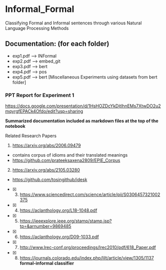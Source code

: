 # Informal_Formal
Classifying Formal and Informal sentences through various Natural Language Processing Methods

## Documentation: (for each folder)
- exp1.pdf --> INFormal
- exp2.pdf --> embed_git
- exp3.pdf --> bert
- exp4.pdf --> pos
- exp5.pdf --> bert [Miscellaneous Experiments using datasets from bert folder]


### PPT Report for Experiment 1
https://docs.google.com/presentation/d/1HsHOZDcYkDjtlhnEMs7XtwDO2u2mqyrgfEPACk4Ofdo/edit?usp=sharing

__Summarized documentation included as markdown files at the top of the notebook__

Related Research Papers

1. https://arxiv.org/abs/2006.09479
- contains corpus of idioms and their translated meanings
- https://github.com/prateeksaxena2809/EPIE_Corpus
   
2. https://arxiv.org/abs/2105.03280
- https://github.com/tosingithub/idesk

- [x] 3. https://www.sciencedirect.com/science/article/pii/S0306457321002375

- [x] 4. https://aclanthology.org/L18-1048.pdf

- [x] 5. https://ieeexplore.ieee.org/stamp/stamp.jsp?tp=&arnumber=9869485 

- [x] 6. https://aclanthology.org/D09-1033.pdf

- [x] 7. http://www.lrec-conf.org/proceedings/lrec2010/pdf/618_Paper.pdf

- [x] 8. https://journals.colorado.edu/index.php/lilt/article/view/1305/1137 **formal-informal classifier**
